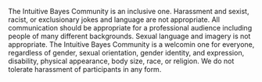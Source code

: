 The Intuitive Bayes Community is an inclusive one. Harassment and sexist, racist, or exclusionary jokes and language are not appropriate.
All communication should be appropriate for a professional audience including people of many different backgrounds.
Sexual language and imagery is not appropriate.
The Intuitive Bayes Community is a welcomin one for everyone, 
regardless of gender, sexual orientation, gender identity, and expression, disability, physical appearance, body size, race, or religion.
We do not tolerate harassment of participants in any form.
